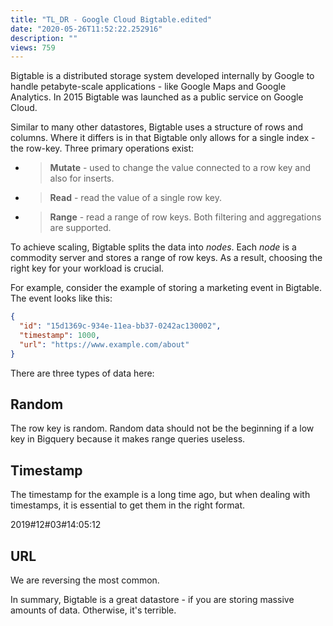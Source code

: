 ```yaml
---
title: "TL_DR - Google Cloud Bigtable.edited"
date: "2020-05-26T11:52:22.252916"
description: ""
views: 759
---
```

Bigtable is a distributed storage system developed internally by Google
to handle petabyte-scale applications - like Google Maps and Google
Analytics. In 2015 Bigtable was launched as a public service on Google
Cloud.

Similar to many other datastores, Bigtable uses a structure of rows and
columns. Where it differs is in that Bigtable only allows for a single
index - the row-key. Three primary operations exist:

  - > **Mutate** - used to change the value connected to a row key and
    > also for inserts.

  - > **Read** - read the value of a single row key.

  - > **Range** - read a range of row keys. Both filtering and
    > aggregations are supported.

To achieve scaling, Bigtable splits the data into *nodes*. Each *node*
is a commodity server and stores a range of row keys. As a result,
choosing the right key for your workload is crucial.

For example, consider the example of storing a marketing event in
Bigtable. The event looks like this:

```json
{
  "id": "15d1369c-934e-11ea-bb37-0242ac130002",
  "timestamp": 1000,
  "url": "https://www.example.com/about"
}
```

There are three types of data here:

## Random 

The row key is random. Random data should not be the beginning if a low
key in Bigquery because it makes range queries useless.

## Timestamp 

The timestamp for the example is a long time ago, but when dealing with
timestamps, it is essential to get them in the right format.

2019#12#03#14:05:12

## URL 

We are reversing the most common.

In summary, Bigtable is a great datastore - if you are storing massive
amounts of data. Otherwise, it's terrible.
